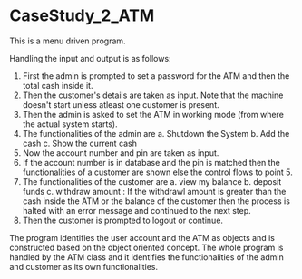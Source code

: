 # CaseStudy_2_ATM

This is a menu driven program.

Handling the input and output is as follows:
1. First the admin is prompted to set a password for the ATM and then the total cash inside it.
2. Then the customer's details are taken as input. Note that the machine doesn't start unless atleast one customer is present.
3. Then the admin is asked to set the ATM in working mode (from where the actual system starts).
4. The functionalities of the admin are
        a. Shutdown the System
        b. Add the cash
        c. Show the current cash
5. Now the account number and pin are taken as input.
6. If the account number is in database and the pin is matched then the functionalities of a customer are shown else the control flows to point 5.
7. The functionalities of the customer are 
        a. view my balance
        b. deposit funds
        c. withdraw amount : If the withdrawl amount is greater than the cash inside the ATM or the balance of the customer then the process is halted with an error message and 
        continued to the next step.
8. Then the customer is prompted to logout or continue.


The program identifies the user account and the ATM as objects and is constructed based on the object oriented concept. The whole program is handled by the ATM class and it
identifies the functionalities of the admin and customer as its own functionalities.
